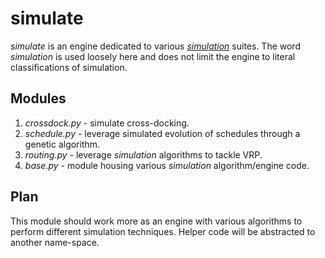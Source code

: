 # simulate
*simulate* is an engine dedicated to various
*[simulation](https://en.wikipedia.org/wiki/Simulation)* suites. The word
*simulation* is used loosely here and does not limit the engine to literal
classifications of simulation.

## Modules
1. *crossdock.py* - simulate cross-docking.
2. *schedule.py* - leverage simulated evolution of schedules through a genetic
algorithm.
3. *routing.py* - leverage *simulation* algorithms to tackle VRP.
4. *base.py* - module housing various *simulation* algorithm/engine code.

## Plan
This module should work more as an engine with various algorithms to perform
different simulation techniques. Helper code will be abstracted to another
name-space.
